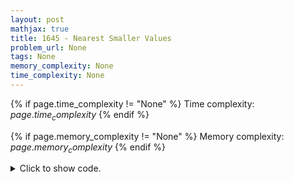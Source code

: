 ```yaml
---
layout: post
mathjax: true
title: 1645 - Nearest Smaller Values
problem_url: None
tags: None
memory_complexity: None
time_complexity: None
---
```




{% if page.time_complexity != "None" %}
Time complexity: ${{ page.time_complexity }}$
{% endif %}

{% if page.memory_complexity != "None" %}
Memory complexity: ${{ page.memory_complexity }}$
{% endif %}

<details>
<summary>
<p style="display:inline">Click to show code.</p>
</summary>
```cpp
{% raw %}
using namespace std;
using ii = pair<int, int>;
int main(void)
{
    int n, ai;
    stack<ii> S;
    cin >> n;
    for (int i = 0; i < n; i++)
    {
        cin >> ai;
        while (!S.empty() and S.top().first >= ai)
            S.pop();
        if (S.empty())
            cout << "0 ";
        else
            cout << S.top().second + 1 << " ";
        S.push({ai, i});
    }
    return 0;
}

{% endraw %}
```
</details>

